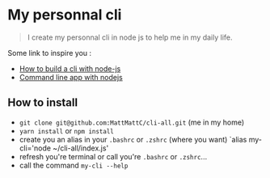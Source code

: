 # My personnal cli

>  I create my personnal cli in node js to help me in my daily life.

Some link to inspire you : 
- [How to build a cli with node-js](https://www.twilio.com/blog/how-to-build-a-cli-with-node-js)
- [Command line app with nodejs](https://developer.okta.com/blog/2019/06/18/command-line-app-with-nodejs)

## How to install

- `git clone git@github.com:MattMattC/cli-all.git` (me in my home)
- `yarn install` or `npm install` 
- create you an alias in your `.bashrc` or `.zshrc` (where you want) `alias my-cli='node ~/cli-all/index.js'
- refresh you're terminal or call you're `.bashrc` or `.zshrc`...
- call the command `my-cli --help`

